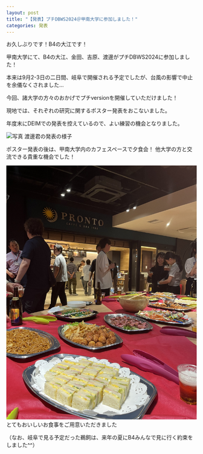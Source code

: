 ```yaml
---
layout: post
title: "【発表】プチDBWS2024＠甲南大学に参加しました！"
categories: 発表
---
```


お久しぶりです！B4の大江です！

甲南大学にて、B4の大江、金田、吉原、渡邊がプチDBWS2024に参加しました！

本来は9月2-3日の二日間、岐阜で開催される予定でしたが、台風の影響で中止を余儀なくされました...

今回、諸大学の方々のおかげでプチversionを開催していただけました！

現地では、それぞれの研究に関するポスター発表をおこないました。

年度末にDEIMでの発表を控えているので、よい練習の機会となりました。

![写真](/assets/img/posts/20240924/DBWS2024_1.jpg "渡邊君の様子")
渡邊君の発表の様子

ポスター発表の後は、甲南大学内のカフェスペースで夕食会！
他大学の方と交流できる貴重な機会でした！

![写真](/assets/img/posts/20240924/DBWS2024_3.jpg "食事会の品々")
とてもおいしいお食事をご用意いただきました

（なお、岐阜で見る予定だった鵜飼は、来年の夏にB4みんなで見に行く約束をしました^^）